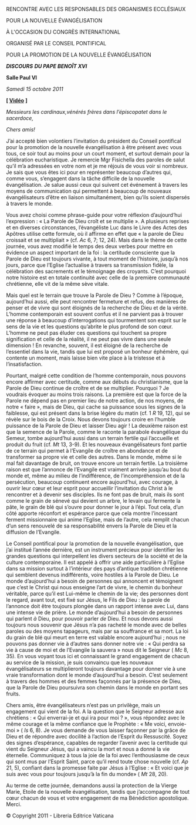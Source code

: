 RENCONTRE AVEC LES RESPONSABLES DES ORGANISMES ECCLÉSIAUX

POUR LA NOUVELLE ÉVANGÉLISATION

À L'OCCASION DU CONGRÈS INTERNATIONAL

ORGANISÉ PAR LE CONSEIL PONTIFICAL

POUR LA PROMOTION DE LA NOUVELLE ÉVANGÉLISATION

***DISCOURS*** ***DU PAPE BENOÎT XVI***

**Salle Paul VI**

*Samedi 15 octobre 2011*

**\[ [Vidéo](http://player.rv.va/vaticanplayer.asp?language=it&tic=VA_IWSPZM1H)** **\]**

*Messieurs les cardinaux,vénérés frères dans l’épiscopatet dans le sacerdoce,*

*Chers amis!*

J’ai accepté bien volontiers l’invitation du président du Conseil pontifical pour la promotion de la nouvelle évangélisation à être présent avec vous tous, ce soir tout au moins pour un court moment, et surtout demain pour la célébration eucharistique. Je remercie Mgr Fisichella des paroles de salut qu’il m’a adressées en votre nom et je me réjouis de vous voir si nombreux. Je sais que vous êtes ici pour en représenter beaucoup d’autres qui, comme vous, s’engagent dans la tâche difficile de la nouvelle évangélisation. Je salue aussi ceux qui suivent cet événement à travers les moyens de communication qui permettent à beaucoup de nouveaux évangélisateurs d’être en liaison simultanément, bien qu’ils soient dispersés à travers le monde.

Vous avez choisi comme phrase-guide pour votre réflexion d’aujourd’hui l’expression : « La Parole de Dieu croît et se multiplie ». A plusieurs reprises et en diverses circonstances, l’évangéliste Luc dans le Livre des Actes des Apôtres utilise cette formule, où il affirme en effet que « la parole de Dieu croissait et se multipliait » (cf. *Ac* 6, 7; 12, 24). Mais dans le thème de cette journée, vous avez modifié le temps des deux verbes pour mettre en évidence un aspect important de la foi : la certitude consciente que la Parole de Dieu est toujours vivante, à tout moment de l’histoire, jusqu’à nos jours, parce que l’Eglise l’actualise à travers sa transmission fidèle, la célébration des sacrements et le témoignage des croyants. C’est pourquoi notre histoire est en totale continuité avec celle de la première communauté chrétienne, elle vit de la même sève vitale.

Mais quel est le terrain que trouve la Parole de Dieu ? Comme à l’époque, aujourd’hui aussi, elle peut rencontrer fermeture et refus, des manières de penser et de vivre qui sont éloignés de la recherche de Dieu et de la vérité. L’homme contemporain est souvent confus et il ne parvient pas à trouver une réponse à beaucoup d’interrogations qui tourmentent son esprit sur le sens de la vie et les questions qu’abrite le plus profond de son cœur. L’homme ne peut pas éluder ces questions qui touchent sa propre signification et celle de la réalité, il ne peut pas vivre dans une seule dimension ! En revanche, souvent, il est éloigné de la recherche de l’essentiel dans la vie, tandis que lui est proposé un bonheur éphémère, qui contente un moment, mais laisse bien vite place à la tristesse et à l’insatisfaction.

Pourtant, malgré cette condition de l’homme contemporain, nous pouvons encore affirmer avec certitude, comme aux débuts du christianisme, que la Parole de Dieu continue de croître et de se multiplier. Pourquoi ? Je voudrais évoquer au moins trois raisons. La première est que la force de la Parole ne dépend pas en premier lieu de notre action, de nos moyens, de notre « faire », mais de Dieu, qui cache sa puissance sous les signes de la faiblesse, qui est présent dans la brise légère du matin (cf. 1 *R* 19, 12), qui se révèle sur le bois de la Croix. Nous devons toujours croire en l’humble puissance de la Parole de Dieu et laisser Dieu agir ! La deuxième raison est que la semence de la Parole, comme le raconte la parabole évangélique du Semeur, tombe aujourd’hui aussi dans un terrain fertile qui l’accueille et produit du fruit (cf. *Mt* 13, 3-9). Et les nouveaux évangélisateurs font partie de ce terrain qui permet à l’Evangile de croître en abondance et de transformer sa propre vie et celle des autres. Dans le monde, même si le mal fait davantage de bruit, on trouve encore un terrain fertile. La troisième raison est que l’annonce de l’Evangile est vraiment arrivée jusqu’au bout du monde et, même au milieu de l’indifférence, de l’incompréhension et de la persécution, beaucoup continuent encore aujourd’hui, avec courage, à ouvrir leur cœur et leur esprit pour accueillir l’invitation du Christ à le rencontrer et à devenir ses disciples. Ils ne font pas de bruit, mais ils sont comme le grain de sénevé qui devient un arbre, le levain qui fermente la pâte, le grain de blé qui s’ouvre pour donner le jour à l’épi. Tout cela, d’un côté apporte réconfort et espérance parce que cela montre l’incessant ferment missionnaire qui anime l’Eglise, mais de l’autre, cela remplit chacun d’un sens renouvelé de sa responsabilité envers la Parole de Dieu et la diffusion de l’Evangile.

Le Conseil pontifical pour la promotion de la nouvelle évangélisation, que j’ai institué l’année dernière, est un instrument précieux pour identifier les grandes questions qui interpellent les divers secteurs de la société et de la culture contemporaine. Il est appelé à offrir une aide particulière à l’Eglise dans sa mission surtout à l’intérieur des pays d’antique tradition chrétienne qui semblent devenus indifférents, voire hostiles à la Parole de Dieu. Le monde d’aujourd’hui a besoin de personnes qui annoncent et témoignent que c’est le Christ qui nous enseigne l’art de vivre, le chemin du bonheur véritable, parce qu’il est Lui-même le chemin de la vie; des personnes dont le regard, avant tout, est fixé sur Jésus, le Fils de Dieu : la parole de l’annonce doit être toujours plongée dans un rapport intense avec Lui, dans une intense vie de prière. Le monde d’aujourd’hui a besoin de personnes qui parlent *à* Dieu, pour pouvoir parler *de* Dieu. Et nous devons aussi toujours nous souvenir que Jésus n’a pas racheté le monde avec de belles paroles ou des moyens tapageurs, mais par sa souffrance et sa mort. La loi du grain de blé qui meurt en terre est valable encore aujourd’hui ; nous ne pouvons pas donner vie à d’autres sans donner notre vie : « Qui perdra sa vie à cause de moi et de l’Evangile la sauvera » nous dit le Seigneur ( *Mc* 8, 35). En vous voyant tous ici et connaissant le grand engagement de chacun au service de la mission, je suis convaincu que les nouveaux évangélisateurs se multiplieront toujours davantage pour donner vie à une vraie transformation dont le monde d’aujourd’hui a besoin. C’est seulement à travers des hommes et des femmes façonnés par la présence de Dieu, que la Parole de Dieu poursuivra son chemin dans le monde en portant ses fruits.

Chers amis, être évangélisateurs n’est pas un privilège, mais un engagement qui vient de la foi. A la question que le Seigneur adresse aux chrétiens : « Qui enverrai-je et qui ira pour moi ? », vous répondez avec le même courage et la même confiance que le Prophète : « Me voici, envoie-moi » ( *Is* 6, 8). Je vous demande de vous laisser façonner par la grâce de Dieu et de répondre avec docilité à l’action de l’Esprit du Ressuscité. Soyez des signes d’espérance, capables de regarder l’avenir avec la certitude qui vient du Seigneur Jésus, qui a vaincu la mort et nous a donné la vie éternelle. Communiquez à tous la joie de la foi avec l’enthousiasme de ceux qui sont mus par l’Esprit Saint, parce qu’il rend toute chose nouvelle (cf. *Ap* 21, 5), confiant dans la promesse faite par Jésus à l’Eglise : « Et voici que je suis avec vous pour toujours jusqu’à la fin du monde» ( *Mt* 28, 20).

Au terme de cette journée, demandons aussi la protection de la Vierge Marie, Etoile de la nouvelle évangélisation, tandis que j’accompagne de tout cœur chacun de vous et votre engagement de ma Bénédiction apostolique. Merci.

© Copyright 2011 - Libreria Editrice Vaticana